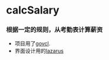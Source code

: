# calcSalary

### 根据一定的规则，从考勤表计算薪资

- 项目用了[govcl](https://github.com/ying32/govcl). 
- 界面设计用的[lazarus](https://www.lazarus-ide.org/)